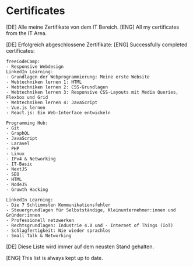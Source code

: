 # Certificates
[DE] Alle meine Zertifikate von dem IT Bereich.
[ENG] All my certificates from the IT Area.

[DE] Erfolgreich abgeschlossene Zertifikate:
[ENG] Successfully completed certificates:

```
freeCodeCamp:
- Responsive Webdesign
LinkedIn Learning:
- Grundlagen der Webprogrammierung: Meine erste Website
- Webtechniken lernen 1: HTML
- Webtechniken lernen 2: CSS-Grundlagen
- Webtechniken lernen 3: Responsive CSS-Layouts mit Media Queries, Flexbox und Grid
- Webtechniken lernen 4: JavaScript
- Vue.js lernen
- React.js: Ein Web-Interface entwickeln
```
```
Programming Hub:
- Git
- GraphQL
- JavaScript
- Laravel
- PHP
- Linux
- IPv4 & Networking
- IT-Basic
- NextJS
- SEO
- HTML
- NodeJS
- Growth Hacking
```
```
LinkedIn Learning:
- Die 7 Schlimmsten Kommunikationsfehler
- Steuergrundlagen für Selbstständige, Kleinunternehmer:innen und Gründer:innen
- Professionell netzwerken
- Rechtsgrundlagen: Industrie 4.0 und - Internet of Things (IoT)
- Schlagfertigkeit: Nie wieder sprachlos
- Small Talk & Networking

```

[DE] Diese Liste wird immer auf dem neusten Stand gehalten. 

[ENG] This list is always kept up to date.
